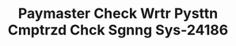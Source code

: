 ---
f_zip-code: 55107
f_state-code: MN
title: Paymaster Check Wrtr Pysttn Cmptrzd Chck Sgnng Sys-24186
f_phone: 651-489-7024
f_city-only: Saint Paul
f_address: Po Box 7419 Saint Paul
f_location-unique-id: '24186'
slug: paymaster-check-wrtr-pysttn-cmptrzd-chck-sgnng-sys-24186
updated-on: '2024-05-30T13:46:58.046Z'
created-on: '2024-05-30T13:36:59.803Z'
published-on: '2024-05-30T13:54:32.469Z'
f_city-state: cms/city/saint-paul-mn.md
f_company: cms/company/paymaster-check-wrtr-pysttn-cmptrzd-chck-sgnng-sys.md
f_state: cms/state/minnesota.md
layout: '[payday-loan].html'
tags: payday-loan
---